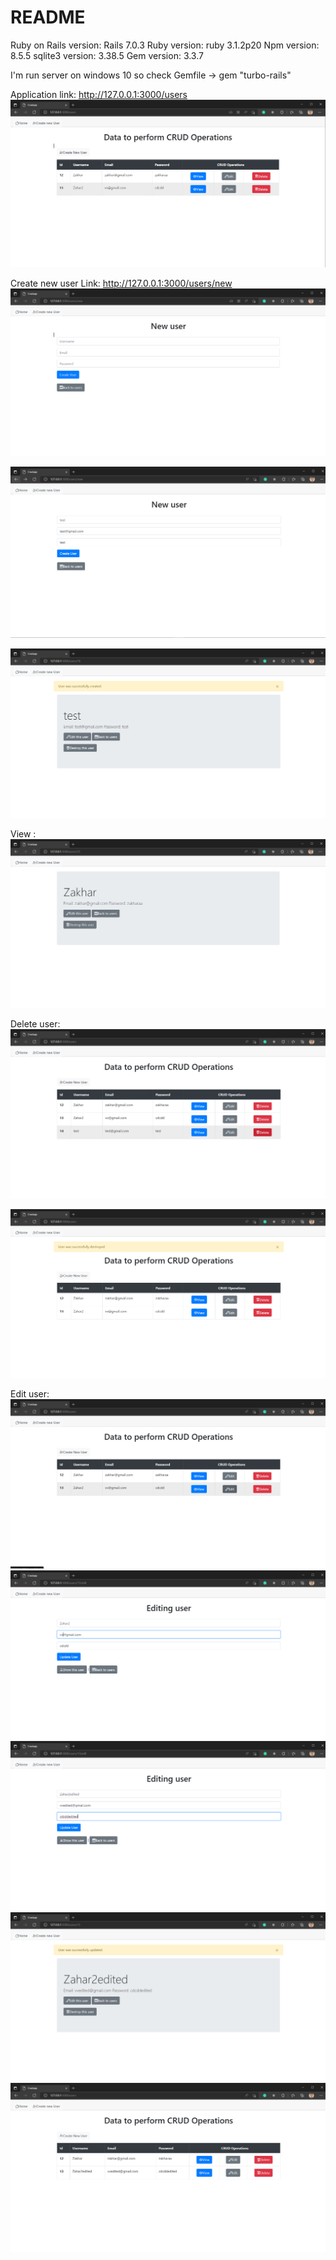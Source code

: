 # README
Ruby on Rails version: Rails 7.0.3
Ruby version: ruby 3.1.2p20
Npm version: 8.5.5
sqlite3 version: 3.38.5
Gem version: 3.3.7

I'm run server on windows 10 so 
check Gemfile -> gem "turbo-rails"


Application link: http://127.0.0.1:3000/users
![img.png](images/img.png)

Create new user Link: http://127.0.0.1:3000/users/new
![img_1.png](images/img_1.png)

![img_3.png](images/img_3.png)

![img_4.png](images/img_4.png)

View : 
![img_2.png](images/img_2.png)

Delete user:
![img_5.png](images/img_5.png)

![img_6.png](images/img_6.png)

Edit user:
![img_7.png](images/img_7.png)
![img_8.png](images/img_8.png)
![img_9.png](images/img_9.png)
![img_10.png](images/img_10.png)
![img_11.png](images/img_11.png)
